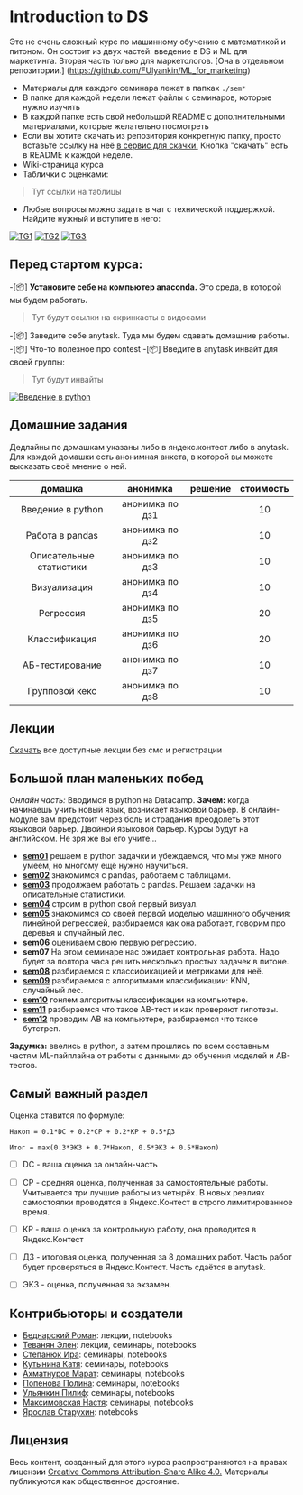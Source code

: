 # Introduction to DS

Это не очень сложный курс по машинному обучению с математикой и питоном. Он состоит из двух частей: введение в DS и ML для маркетинга. Вторая часть только для маркетологов. [Она в отдельном репозитории.] (https://github.com/FUlyankin/ML_for_marketing)


* Материалы для каждого семинара лежат в папках `./sem*`
* В папке для каждой недели лежат файлы с семинаров, которые нужно изучить
* В каждой папке есть свой небольшой README с дополнительными материалами, которые желательно посмотреть
* Если вы хотите скачать из репозитория конкретную папку, просто вставьте ссылку на неё [в сервис для скачки.](https://minhaskamal.github.io/DownGit/#/home) Кнопка "скачать" есть в README к каждой неделе.
* Wiki-страница курса
* Таблички с оценками:

> Тут ссылки на таблицы

* Любые вопросы можно задать в чат с технической поддержкой. Найдите нужный и вступите в него:

[![TG1](https://img.shields.io/badge/Telegram-BMM--chat-blue)]( ) [![TG2](https://img.shields.io/badge/Telegram-UB--chat-blue)]( ) [![TG3](https://img.shields.io/badge/Telegram-канал%20с%20объявлениями-blue)](https://t.me/joinchat/AAAAAFOM9KQKry-GHEPIfQ)


## Перед стартом курса:

-[📦] __Установите себе на компьютер anaconda.__ Это среда, в которой мы будем работать.

> Тут будут ссылки на скринкасты с видосами

-[📦] Заведите себе anytask. Туда мы будем сдавать домашние работы.
-[📦] Что-то полезное про contest
-[📦] Введите в anytask инвайт для своей группы:

> Тут будут инвайты

[![Введение в python](https://mybinder.org/badge.svg)](https://mybinder.org/v2/gh/yandexdataschool/Practical_DL/master)


## Домашние задания

Дедлайны по домашкам указаны либо в яндекс.контест либо в anytask. Для каждой домашки есть анонимная анкета, в которой вы можете высказать своё мнение о ней.

| домашка                         |    анонимка       |    решение    |  стоимость |
|:-------------------------------:|:-----------------:|:-------------:|:----------:|
|   Введение в python             |  анонимка по дз1  |               |    10      |
|   Работа в pandas               |  анонимка по дз2  |               |    10      |
|   Описательные статистики       |  анонимка по дз3  |               |    10      |
|   Визуализация                  |  анонимка по дз4  |               |    10      |
|   Регрессия                     |  анонимка по дз5  |               |    20      |
|   Классификация                 |  анонимка по дз6  |               |    20      |
|   АБ-тестирование               |  анонимка по дз7  |               |    10      |
|   Групповой кекс                |  анонимка по дз8  |               |    10      |


## Лекции

[Скачать]( ) все доступные лекции без смс и регистрации


## Большой план маленьких побед

_Онлайн часть:_ Вводимся в python на Datacamp. __Зачем:__ когда начинаешь учить новый язык, возникает языковой барьер. В онлайн-модуле вам предстоит через боль и страдания преодолеть этот языковой барьер. Двойной языковой барьер. Курсы будут на английском. Не зря же вы его учите...

- [__sem01__](./sem01) решаем в python задачки и убеждаемся, что мы уже много умеем, но многому ещё нужно научиться.
- [__sem02__](./sem02) знакомимся с pandas, работаем с таблицами.
- [__sem03__](./sem03_stat) продолжаем работать с pandas. Решаем задачки на описательные статистики.
- [__sem04__](./sem04_visual) строим в python свой первый визуал.
- [__sem05__](./sem05_regression) знакомимся со своей первой моделью машинного обучения: линейной регрессией, разбираемся как она работает, говорим про деревья и случайный лес.
- [__sem06__](./sem06_regression) оцениваем свою первую регрессию.
- __sem07__ На этом семинаре нас ожидает контрольная работа. Надо будет за полтора часа решить несколько простых задачек в питоне.
- [__sem08__](./sem08_classif_metr) разбираемся с классификацией и метриками для неё.
- [__sem09__](./sem09_classif_algo) разбираемся с алгоритмами классификации: KNN, случайный лес.
- [__sem10__](./sem10_classif) гоняем алгоритмы классификации на компьютере.
- [__sem11__](./sem11_AB) разбираемся что такое AB-тест и как проверяют гипотезы.
- [__sem12__](./sem12_AB) проводим AB на компьютере, разбираемся что такое бутстреп.

__Задумка:__  ввелись в python, а затем прошлись по всем составным частям ML-пайплайна от работы с данными до обучения моделей и AB-тестов.

## Самый важный раздел

Оценка ставится по формуле:

```
Накоп = 0.1*DC + 0.2*СР + 0.2*КР + 0.5*ДЗ

Итог = max(0.3*ЭКЗ + 0.7*Накоп, 0.5*ЭКЗ + 0.5*Накоп)
```

- [ ] DC - ваша оценка за онлайн-часть
- [ ] СР - средняя оценка, полученная за самостоятельные работы. Учитывается три лучшие работы из четырёх. В новых реалиях самостоялки проводятся в Яндекс.Контест в строго лимитированное время.
- [ ] КР - ваша оценка за контрольную работу, она проводится в Яндекс.Контест
- [ ] ДЗ - итоговая оценка, полученная за 8 домашних работ. Часть работ будет проверяться в Яндекс.Контест. Часть сдаётся в anytask.
- [ ] ЭКЗ - оценка, полученная за экзамен.


## Контрибьюторы и создатели

- [Беднарский Роман](https://github.com/Bromanskiy): лекции, notebooks
- [Теванян Элен](https://github.com/elentevanyan): лекции, семинары, notebooks
- [Степанюк Ира](https://github.com/idStep): семинары, notebooks
- [Кутынина Катя](https://github.com/EkaterinaKut): семинары, notebooks
- [Ахматнуров Марат](https://github.com/maratakhm): семинары, notebooks
- [Попенова Полина](https://github.com/polyhex-sqr): семинары, notebooks
- [Ульянкин Пилиф](https://github.com/FUlyankin): семинары, notebooks
- [Максимовская Настя](https://github.com/AnastasiyaMax): семинары, notebooks
- [Ярослав Старухин](https://github.com/star-yar): notebooks


## Лицензия

Весь контент, созданный для этого курса распространяются на правах лицензии [Creative Commons Attribution-Share Alike 4.0.](https://creativecommons.org/licenses/by-sa/4.0/deed.ru) Материалы публикуются как общественное достояние.
